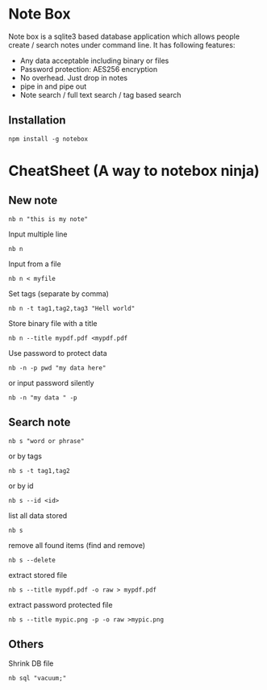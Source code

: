 # Note Box
Note box is a sqlite3 based database application which allows people create / search notes
under command line. It has following features:

* Any data acceptable including binary or files
* Password protection: AES256 encryption
* No overhead. Just drop in notes
* pipe in and pipe out
* Note search / full text search / tag based search

## Installation
```
npm install -g notebox
```

# CheatSheet (A way to notebox ninja)
## New note

```
nb n "this is my note"
```

Input multiple line

```
nb n
```

Input from a file

```
nb n < myfile

```

Set tags (separate by comma)

```
nb n -t tag1,tag2,tag3 "Hell world"
```

Store binary file with a title

```
nb n --title mypdf.pdf <mypdf.pdf
```
Use password to protect data

```
nb -n -p pwd "my data here"
```
or input password silently

```
nb -n "my data " -p
```

## Search note

```
nb s "word or phrase"
```
or by tags

```
nb s -t tag1,tag2
```

or by id

```
nb s --id <id>
```

list all data stored

```
nb s
```

remove all found items (find and remove)

```
nb s --delete
```

extract stored file

```
nb s --title mypdf.pdf -o raw > mypdf.pdf
```

extract password protected file

```
nb s --title mypic.png -p -o raw >mypic.png
```

## Others

Shrink DB file

```
nb sql "vacuum;"
```
